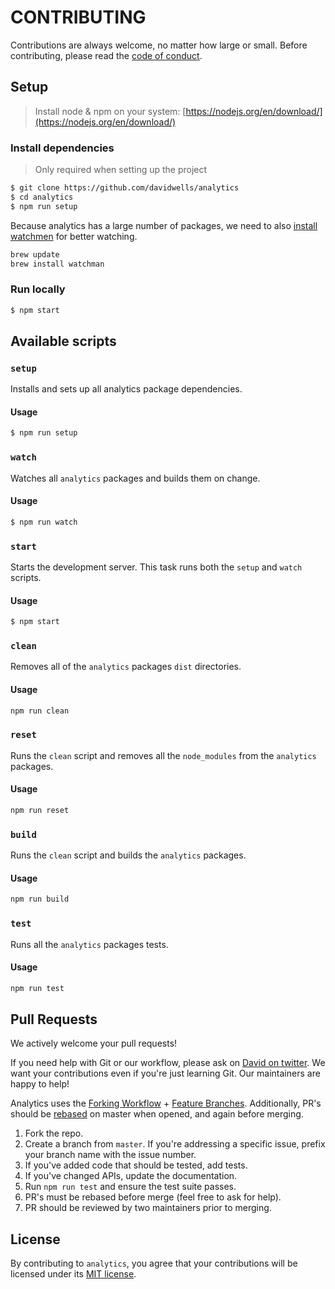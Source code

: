 # CONTRIBUTING

Contributions are always welcome, no matter how large or small. Before contributing,
please read the [code of conduct](CODE_OF_CONDUCT.md).

## Setup

> Install node & npm on your system: [https://nodejs.org/en/download/](https://nodejs.org/en/download/)

### Install dependencies

> Only required when setting up the project

```sh
$ git clone https://github.com/davidwells/analytics
$ cd analytics
$ npm run setup
```

Because analytics has a large number of packages, we need to also [install watchmen](https://facebook.github.io/watchman/docs/install.html) for better watching.

```sh
brew update
brew install watchman
```

### Run locally

```sh
$ npm start
```

## Available scripts

### `setup`

Installs and sets up all analytics package dependencies.

#### Usage

```sh
$ npm run setup
```

### `watch`

Watches all `analytics` packages and builds them on change.

#### Usage

```sh
$ npm run watch
```

### `start`

Starts the development server. This task runs both the `setup` and `watch` scripts.

#### Usage

```sh
$ npm start
```

### `clean`

Removes all of the `analytics` packages `dist` directories.

#### Usage

```sh
npm run clean
```

### `reset`

Runs the `clean` script and removes all the `node_modules` from the `analytics` packages.

#### Usage

```sh
npm run reset
```

### `build`

Runs the `clean` script and builds the `analytics` packages.

#### Usage

```sh
npm run build
```

### `test`

Runs all the `analytics` packages tests.

#### Usage

```sh
npm run test
```

## Pull Requests

We actively welcome your pull requests!

If you need help with Git or our workflow, please ask on [David on twitter](https://twitter.com/davidwells). We want your contributions even if you're just learning Git. Our maintainers are happy to help!

Analytics uses the [Forking Workflow](https://www.atlassian.com/git/tutorials/comparing-workflows/forking-workflow) + [Feature Branches](https://www.atlassian.com/git/tutorials/comparing-workflows/feature-branch-workflow). Additionally, PR's should be [rebased](https://www.atlassian.com/git/tutorials/merging-vs-rebasing) on master when opened, and again before merging.

1. Fork the repo.
2. Create a branch from `master`. If you're addressing a specific issue, prefix your branch name with the issue number.
2. If you've added code that should be tested, add tests.
3. If you've changed APIs, update the documentation.
4. Run `npm run test` and ensure the test suite passes.
6. PR's must be rebased before merge (feel free to ask for help).
7. PR should be reviewed by two maintainers prior to merging.

## License

By contributing to `analytics`, you agree that your contributions will be licensed
under its [MIT license](LICENSE).
